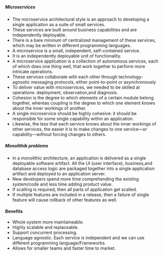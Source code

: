 ##### Microservices
* The microservice architectural style is an approach to developing a single application as a suite of small services.
* These services are built around business capabilities and are independently deployable.
* There is a bare mininum of centralized management of these services, which may be written in different programming languages.
* A microservice is a small, independent, self-contained service.
* It is an independently deployable unit of functionality.
* A microservice application is a collection of autonomous services, each of which does one thing well, that work together to perform more intricate operations.
* These services collaborate with each other through technology-agnostic messaging protocols, either point-to-point or asynchronously
* To deliver value with microservices, we needed to be skilled at operations: deployment, observation,and diagnosis.
* Cohesion is the degree to which elements of a certain module belong together, whereas coupling is the degree to which one element knows about the inner workings of another.
* A single microservice should be highly cohesive: it should be responsible for some single capability within an application.
* Likewise, the less that each service knows about the inner workings of other services, the easier it is to make changes to one service—or capability—without forcing
changes to others.

##### Monolithik problems
* In a monolithic architecture, an application is delivered as a single deployable software artifact. All the UI (user interface), business,and database access logic are packaged together into a single application artifact and deployed to an application server.
* New developers spend more time comprehending the existing system/code and less time adding product value.
* If scalling is required, then all parts of application get scalled.
* If multiple features are included in a release, then a failure of single feature will cause rollback of other features as well.

#### Benefits
* Whole system more maintaineable.
* Highly scalable and replaceable.
* Support concurrent processing.
* Language agnostic. Each service is independent and we can use different programming language/Frameworks.
* Allows for smaller teams and faster time to market.
